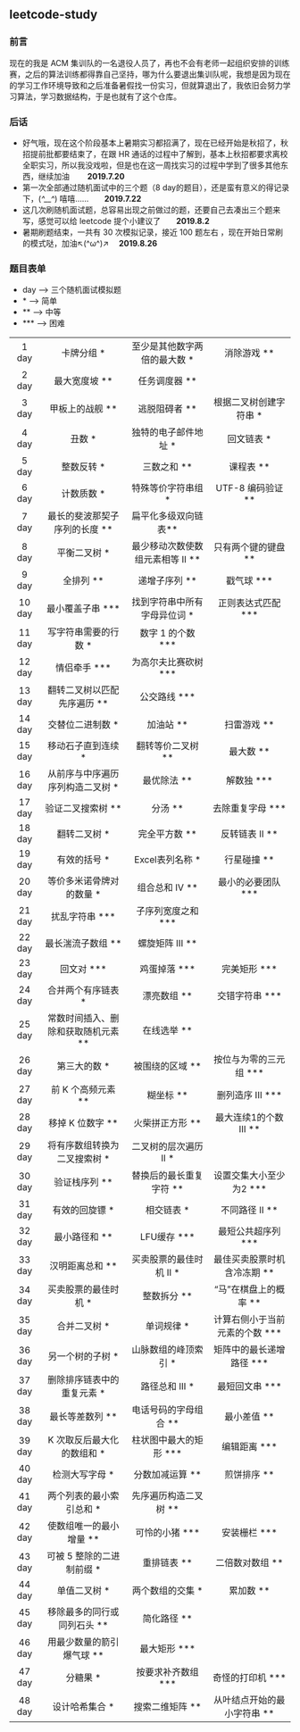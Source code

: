 ## leetcode-study

### 前言
现在的我是 ACM 集训队的一名退役人员了，再也不会有老师一起组织安排的训练赛，之后的算法训练都得靠自己坚持，哪为什么要退出集训队呢，我想是因为现在的学习工作环境导致和之后准备暑假找一份实习，但就算退出了，我依旧会努力学习算法，学习数据结构，于是也就有了这个仓库。 

### 后话
* 好气哦，现在这个阶段基本上暑期实习都招满了，现在已经开始是秋招了，秋招提前批都要结束了，在跟 HR 通话的过程中了解到，基本上秋招都要求离校全职实习，所以我没戏啦，但是也在这一周找实习的过程中学到了很多其他东西，继续加油  　　**2019.7.20**
* 第一次全部通过随机面试中的三个题（8 day的题目），还是蛮有意义的得记录下，(*^__^*) 嘻嘻……　　**2019.7.22**
* 这几次刷随机面试题，总容易出现之前做过的题，还要自己去凑出三个题来写，感觉可以给 leetcode 提个小建议了　　**2019.8.2**
* 暑期刷题结束，一共有 30 次模拟记录，接近 100 题左右 ，现在开始日常刷的模式哒，加油↖(^ω^)↗　 **2019.8.26**

### 题目表单
* day --> 三个随机面试模拟题
* \*  --> 简单
* \**  --> 中等
* \***  --> 困难

|||||
|:----:|:----:|:----:|:----:|
|1 day|卡牌分组 * |至少是其他数字两倍的最大数 * |消除游戏 ** |
|2 day|最大宽度坡 ** |任务调度器 ** |  |
|3 day|甲板上的战舰 ** |逃脱阻碍者 ** | 根据二叉树创建字符串 * |
|4 day|丑数 * |独特的电子邮件地址 * |回文链表 * |
|5 day|整数反转 * |三数之和 ** |课程表 ** |
|6 day|计数质数 * |特殊等价字符串组 * |UTF-8 编码验证 ** |
|7 day|最长的斐波那契子序列的长度 ** |扁平化多级双向链表** |  |
|8 day|平衡二叉树 * |最少移动次数使数组元素相等 II ** |只有两个键的键盘 ** |
|9 day|全排列 ** |递增子序列 ** |戳气球 \*** |
|10 day|最小覆盖子串 \*** |找到字符串中所有字母异位词 * |正则表达式匹配 \*** |
|11 day|写字符串需要的行数 * |数字 1 的个数 \*** |  |
|12 day|情侣牵手 \*** |为高尔夫比赛砍树 \*** |  |
|13 day|翻转二叉树以匹配先序遍历 ** |公交路线 \*** |  |
|14 day|交替位二进制数 * |加油站 ** |扫雷游戏 ** |
|15 day|移动石子直到连续 * |翻转等价二叉树 ** |最大数 ** |
|16 day|从前序与中序遍历序列构造二叉树 * |最优除法 ** |解数独 \*** |
|17 day|验证二叉搜索树 ** |分汤 ** |去除重复字母 \*** |
|18 day|翻转二叉树 * |完全平方数 ** |反转链表 II  ** |
|19 day|有效的括号 * |Excel表列名称 * |行星碰撞 ** |
|20 day|等价多米诺骨牌对的数量 * |组合总和 Ⅳ ** |最小的必要团队 \***|
|21 day|扰乱字符串 \*** |子序列宽度之和 \*** | |
|22 day|最长湍流子数组 ** |螺旋矩阵 III ** | |
|23 day|回文对 \*** |鸡蛋掉落 \*** |完美矩形 \*** |
|24 day|合并两个有序链表 * |漂亮数组 ** |交错字符串 \*** |
|25 day|常数时间插入、删除和获取随机元素 ** |在线选举 ** | |
|26 day|第三大的数 * |被围绕的区域 ** |按位与为零的三元组 \*** |
|27 day|前 K 个高频元素 ** |糊坐标 ** |删列造序 III \*** |
|28 day|移掉 K 位数字 ** |火柴拼正方形 ** |最大连续1的个数 III ** |
|29 day|将有序数组转换为二叉搜索树 * |二叉树的层次遍历 II * ||
|30 day|验证栈序列 ** |替换后的最长重复字符 ** |设置交集大小至少为2 \*** |
|31 day|有效的回旋镖 * |相交链表 * |不同路径 II ** |
|32 day|最小路径和 ** |LFU缓存 \*** |最短公共超序列 \*** |
|33 day|汉明距离总和 ** |买卖股票的最佳时机 II * |最佳买卖股票时机含冷冻期 ** | 
|34 day|买卖股票的最佳时机 * |整数拆分 ** | “马”在棋盘上的概率 ** | 
|35 day|合并二叉树 * |单词规律 * | 计算右侧小于当前元素的个数 \*** | 
|36 day|另一个树的子树 * |山脉数组的峰顶索引 * | 矩阵中的最长递增路径 \*** | 
|37 day|删除排序链表中的重复元素 * |路径总和 III * | 最短回文串 \*** | 
|38 day|最长等差数列 ** |电话号码的字母组合 ** | 最小差值 ** | 
|39 day|K 次取反后最大化的数组和 * |柱状图中最大的矩形 \*** | 编辑距离 \*** | 
|40 day|检测大写字母 * |分数加减运算 ** | 煎饼排序 ** | 
|41 day|两个列表的最小索引总和 * |先序遍历构造二叉树 ** | | 
|42 day|使数组唯一的最小增量 ** |可怜的小猪  \*** |安装栅栏 \***| 
|43 day|可被 5 整除的二进制前缀 * |重排链表  ** |二倍数对数组 **| 
|44 day|单值二叉树 * |两个数组的交集  * |累加数 **| 
|45 day|移除最多的同行或同列石头 ** |简化路径  ** | | 
|46 day|用最少数量的箭引爆气球 ** |最大矩形  \*** | | 
|47 day|分糖果 * |按要求补齐数组  \*** |奇怪的打印机 \*** | 
|48 day|设计哈希集合 * |搜索二维矩阵  ** |从叶结点开始的最小字符串 ** | 
